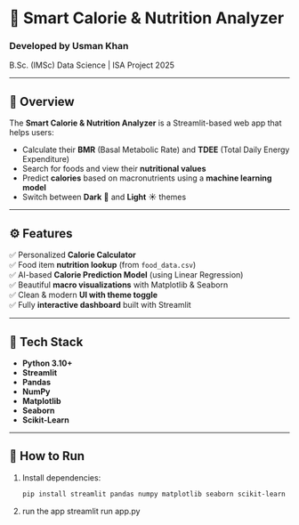 # 🍎 Smart Calorie & Nutrition Analyzer

### Developed by **Usman Khan**  
B.Sc. (IMSc) Data Science | ISA Project 2025  

---

## 🧠 Overview
The **Smart Calorie & Nutrition Analyzer** is a Streamlit-based web app that helps users:
- Calculate their **BMR** (Basal Metabolic Rate) and **TDEE** (Total Daily Energy Expenditure)
- Search for foods and view their **nutritional values**
- Predict **calories** based on macronutrients using a **machine learning model**
- Switch between **Dark** 🌙 and **Light** ☀️ themes

---

## ⚙️ Features
✅ Personalized **Calorie Calculator**  
✅ Food item **nutrition lookup** (from `food_data.csv`)  
✅ AI-based **Calorie Prediction Model** (using Linear Regression)  
✅ Beautiful **macro visualizations** with Matplotlib & Seaborn  
✅ Clean & modern **UI with theme toggle**  
✅ Fully **interactive dashboard** built with Streamlit  

---

## 🧩 Tech Stack
- **Python 3.10+**
- **Streamlit**
- **Pandas**
- **NumPy**
- **Matplotlib**
- **Seaborn**
- **Scikit-Learn**

---

## 🚀 How to Run

1. Install dependencies:
   ```bash
   pip install streamlit pandas numpy matplotlib seaborn scikit-learn

2. run the app
   streamlit run app.py
